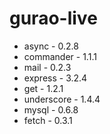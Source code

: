 gurao-live
==========


* async - 0.2.8
* commander - 1.1.1
* mail - 0.2.3
* express - 3.2.4
* get - 1.2.1
* underscore - 1.4.4
* mysql - 0.6.8
* fetch - 0.3.1